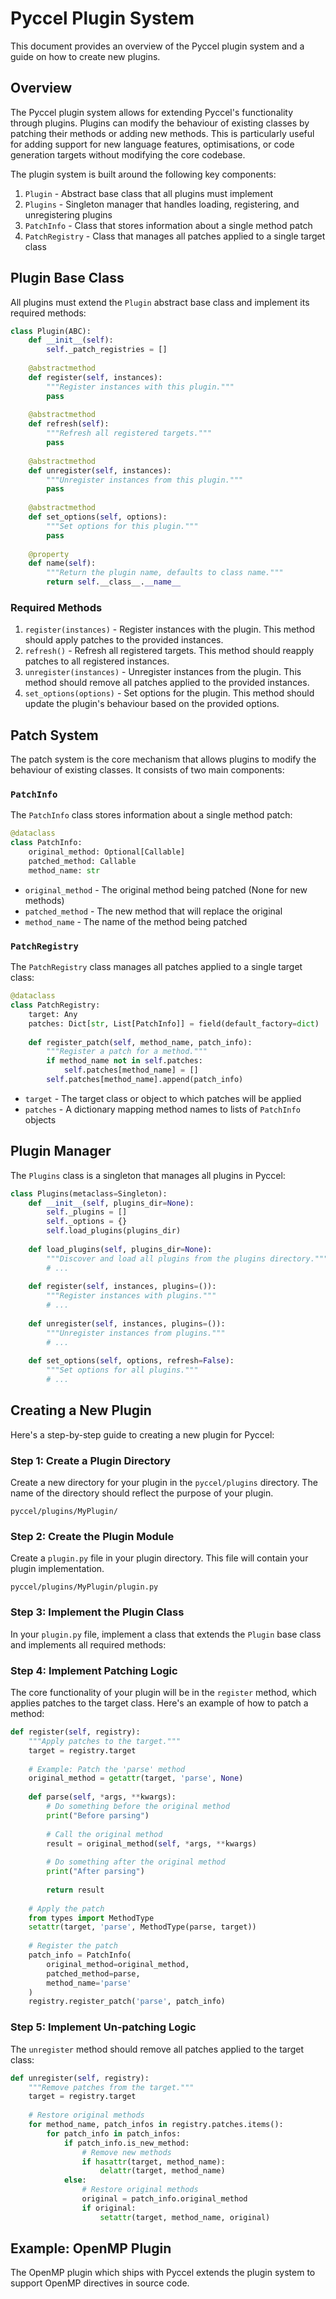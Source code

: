 # Pyccel Plugin System

This document provides an overview of the Pyccel plugin system and a guide on how to create new plugins.

## Overview

The Pyccel plugin system allows for extending Pyccel's functionality through plugins. Plugins can modify the behaviour of existing classes by patching their methods or adding new methods. This is particularly useful for adding support for new language features, optimisations, or code generation targets without modifying the core codebase.

The plugin system is built around the following key components:

1. `Plugin` - Abstract base class that all plugins must implement
2. `Plugins` - Singleton manager that handles loading, registering, and unregistering plugins
3. `PatchInfo` - Class that stores information about a single method patch
4. `PatchRegistry` - Class that manages all patches applied to a single target class

## Plugin Base Class

All plugins must extend the `Plugin` abstract base class and implement its required methods:

```python
class Plugin(ABC):
    def __init__(self):
        self._patch_registries = []
        
    @abstractmethod
    def register(self, instances):
        """Register instances with this plugin."""
        pass
        
    @abstractmethod
    def refresh(self):
        """Refresh all registered targets."""
        pass
        
    @abstractmethod
    def unregister(self, instances):
        """Unregister instances from this plugin."""
        pass
        
    @abstractmethod
    def set_options(self, options):
        """Set options for this plugin."""
        pass
        
    @property
    def name(self):
        """Return the plugin name, defaults to class name."""
        return self.__class__.__name__
```

### Required Methods

1. `register(instances)` - Register instances with the plugin. This method should apply patches to the provided instances.
2. `refresh()` - Refresh all registered targets. This method should reapply patches to all registered instances.
3. `unregister(instances)` - Unregister instances from the plugin. This method should remove all patches applied to the provided instances.
4. `set_options(options)` - Set options for the plugin. This method should update the plugin's behaviour based on the provided options.

## Patch System

The patch system is the core mechanism that allows plugins to modify the behaviour of existing classes. It consists of two main components:

### `PatchInfo`

The `PatchInfo` class stores information about a single method patch:

```python
@dataclass
class PatchInfo:
    original_method: Optional[Callable]
    patched_method: Callable
    method_name: str
```

- `original_method` - The original method being patched (None for new methods)
- `patched_method` - The new method that will replace the original
- `method_name` - The name of the method being patched

### `PatchRegistry`

The `PatchRegistry` class manages all patches applied to a single target class:

```python
@dataclass
class PatchRegistry:
    target: Any
    patches: Dict[str, List[PatchInfo]] = field(default_factory=dict)
    
    def register_patch(self, method_name, patch_info):
        """Register a patch for a method."""
        if method_name not in self.patches:
            self.patches[method_name] = []
        self.patches[method_name].append(patch_info)
```

- `target` - The target class or object to which patches will be applied
- `patches` - A dictionary mapping method names to lists of `PatchInfo` objects

## Plugin Manager

The `Plugins` class is a singleton that manages all plugins in Pyccel:

```python
class Plugins(metaclass=Singleton):
    def __init__(self, plugins_dir=None):
        self._plugins = []
        self._options = {}
        self.load_plugins(plugins_dir)
        
    def load_plugins(self, plugins_dir=None):
        """Discover and load all plugins from the plugins directory."""
        # ...
        
    def register(self, instances, plugins=()):
        """Register instances with plugins."""
        # ...
        
    def unregister(self, instances, plugins=()):
        """Unregister instances from plugins."""
        # ...
        
    def set_options(self, options, refresh=False):
        """Set options for all plugins."""
        # ...
```

## Creating a New Plugin

Here's a step-by-step guide to creating a new plugin for Pyccel:

### Step 1: Create a Plugin Directory

Create a new directory for your plugin in the `pyccel/plugins` directory. The name of the directory should reflect the purpose of your plugin.

```text
pyccel/plugins/MyPlugin/
```

### Step 2: Create the Plugin Module

Create a `plugin.py` file in your plugin directory. This file will contain your plugin implementation.

```text
pyccel/plugins/MyPlugin/plugin.py
```

### Step 3: Implement the Plugin Class

In your `plugin.py` file, implement a class that extends the `Plugin` base class and implements all required methods:

### Step 4: Implement Patching Logic

The core functionality of your plugin will be in the `register` method, which applies patches to the target class. Here's an example of how to patch a method:

```python
def register(self, registry):
    """Apply patches to the target."""
    target = registry.target
    
    # Example: Patch the 'parse' method
    original_method = getattr(target, 'parse', None)
    
    def parse(self, *args, **kwargs):
        # Do something before the original method
        print("Before parsing")
        
        # Call the original method
        result = original_method(self, *args, **kwargs)
        
        # Do something after the original method
        print("After parsing")
        
        return result
    
    # Apply the patch
    from types import MethodType
    setattr(target, 'parse', MethodType(parse, target))
    
    # Register the patch
    patch_info = PatchInfo(
        original_method=original_method,
        patched_method=parse,
        method_name='parse'
    )
    registry.register_patch('parse', patch_info)
```

### Step 5: Implement Un-patching Logic

The `unregister` method should remove all patches applied to the target class:

```python
def unregister(self, registry):
    """Remove patches from the target."""
    target = registry.target
    
    # Restore original methods
    for method_name, patch_infos in registry.patches.items():
        for patch_info in patch_infos:
            if patch_info.is_new_method:
                # Remove new methods
                if hasattr(target, method_name):
                    delattr(target, method_name)
            else:
                # Restore original methods
                original = patch_info.original_method
                if original:
                    setattr(target, method_name, original)
```

## Example: OpenMP Plugin

The OpenMP plugin which ships with Pyccel extends the plugin system to support OpenMP directives in source code.
